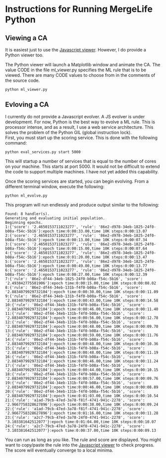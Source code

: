 # Instructions for Running MergeLife Python

## Viewing a CA

It is easiest just to use the [Javascript viewer](http://www.heatonresearch.com/mergelife/).  However, I do provide a Python viewer too.  

The Python viewer will launch a Matplotlib window and animate the CA.  The value
CODE in the file ml_viewer.py specifies the ML rule that is to be viewed.
There are many CODE values to choose from in the comments of the source code.

```
python ml_viewer.py
```

## Evloving a CA

I currently do not provide a Javascript evolver.  A JS evolver is under
development.  For now, Python is the best way to evolve a ML rule.  This
is processor intense, and as a result, I use a web service architecture.
This solves the problem of the Python GIL (global instruction lock).  
First, you must start up the scoring service.  This is done with the following
command:

```
python eval_services.py start 5000
```

This will startup a number of services that is equal to the number of cores
on your machine.  This starts at port 5000.  It would not be difficult to
extend the code to support multiple machines.  I have not yet added this
capability.

Once the scoring services are started, you can begin evolving.  From a
different terminal window, execute the following:

```
python ml_evolve.py
```

This program will run endlessly and produce output similar to the following:

```
Found: 8 handler(s).
Generating and evaluating initial population.
Beginning epochs.
1:{'score': '2.4650153711023277', 'rule': '86e2-d978-34eb-1825-24f0-b08a-f54c-5b16'}:epoch time:0:00:33.00,time 10K steps:0:00:13.07
2:{'score': '2.4650153711023277', 'rule': '86e2-d978-34eb-1825-24f0-b08a-f54c-5b16'}:epoch time:0:00:13.00,time 10K steps:0:00:07.34
3:{'score': '2.4650153711023277', 'rule': '86e2-d978-34eb-1825-24f0-b08a-f54c-5b16'}:epoch time:0:00:15.00,time 10K steps:0:00:07.64
4:{'score': '2.4650153711023277', 'rule': '86e2-d978-34eb-1825-24f0-b08a-f54c-5b16'}:epoch time:0:01:20.00,time 10K steps:0:00:13.47
5:{'score': '2.4650153711023277', 'rule': '86e2-d978-34eb-1825-24f0-b08a-f54c-5b16'}:epoch time:0:00:49.00,time 10K steps:0:00:13.77
6:{'score': '2.4650153711023277', 'rule': '86e2-d978-34eb-1825-24f0-b08a-f54c-5b16'}:epoch time:0:00:27.00,time 10K steps:0:00:12.39
7:{'rule': '86e2-df44-34eb-1825-24f0-b08a-f54c-5b16', 'score': '2.493842775581906'}:epoch time:0:00:15.00,time 10K steps:0:00:08.02
8:{'rule': '86e2-df44-34eb-131b-f4f0-b08a-f54c-5b16', 'score': '2.8834079929732104'}:epoch time:0:00:30.00,time 10K steps:0:00:11.09
9:{'rule': '86e2-df44-34eb-131b-f4f0-b08a-f54c-5b16', 'score': '2.8834079929732104'}:epoch time:0:00:43.00,time 10K steps:0:00:14.58
10:{'rule': '86e2-df44-34eb-131b-f4f0-b08a-f54c-5b16', 'score': '2.8834079929732104'}:epoch time:0:00:46.00,time 10K steps:0:00:11.40
11:{'rule': '86e2-df44-34eb-131b-f4f0-b08a-f54c-5b16', 'score': '2.8834079929732104'}:epoch time:0:00:56.00,time 10K steps:0:00:12.78
12:{'rule': '86e2-df44-34eb-131b-f4f0-b08a-f54c-5b16', 'score': '2.8834079929732104'}:epoch time:0:00:48.00,time 10K steps:0:00:09.70
13:{'rule': '86e2-df44-34eb-131b-f4f0-b08a-f54c-5b16', 'score': '2.8834079929732104'}:epoch time:0:00:59.00,time 10K steps:0:00:11.76
14:{'rule': '86e2-df44-34eb-131b-f4f0-b08a-f54c-5b16', 'score': '2.8834079929732104'}:epoch time:0:00:48.00,time 10K steps:0:00:10.36
15:{'rule': '86e2-df44-34eb-131b-f4f0-b08a-f54c-5b16', 'score': '2.8834079929732104'}:epoch time:0:00:48.00,time 10K steps:0:00:11.19
16:{'rule': '86e2-df44-34eb-131b-f4f0-b08a-f54c-5b16', 'score': '2.8834079929732104'}:epoch time:0:00:46.00,time 10K steps:0:00:11.24
17:{'rule': '86e2-df44-34eb-131b-f4f0-b08a-f54c-5b16', 'score': '2.8834079929732104'}:epoch time:0:00:44.00,time 10K steps:0:00:10.15
18:{'rule': '86e2-df44-34eb-131b-f4f0-b08a-f54c-5b16', 'score': '2.8834079929732104'}:epoch time:0:00:57.00,time 10K steps:0:00:09.76
19:{'rule': '86e2-df44-34eb-131b-f4f0-b08a-f54c-5b16', 'score': '2.8834079929732104'}:epoch time:0:00:46.00,time 10K steps:0:00:08.89
20:{'rule': '86e2-df44-34eb-131b-f4f0-b08a-f54c-5b16', 'score': '2.8834079929732104'}:epoch time:0:01:03.00,time 10K steps:0:00:10.54
21:{'rule': 'a1ad-79cb-47ed-3a78-f81f-4741-941c-2278', 'score': '2.9667758328627896'}:epoch time:0:00:38.00,time 10K steps:0:00:09.24
22:{'rule': 'a1ad-79cb-47ed-3a78-f81f-4741-941c-2278', 'score': '2.9667758328627896'}:epoch time:0:01:16.00,time 10K steps:0:00:11.28
23:{'rule': 'a2c7-79cb-47ed-3a78-24f0-4741-941c-2278', 'score': '3.103381642512077'}:epoch time:0:01:04.00,time 10K steps:0:00:10.07
24:{'rule': 'a2c7-79cb-47ed-3a78-24f0-4741-941c-2278', 'score': '3.103381642512077'}:epoch time:0:00:37.00,time 10K steps:0:00:09.13
```

You can run as long as you like.  The rule and score are displayed.  You might want to copy/paste
the rule into the [Javascript viewer](http://www.heatonresearch.com/mergelife/) to check progress.  The score will eventually converge to a local minima.  
